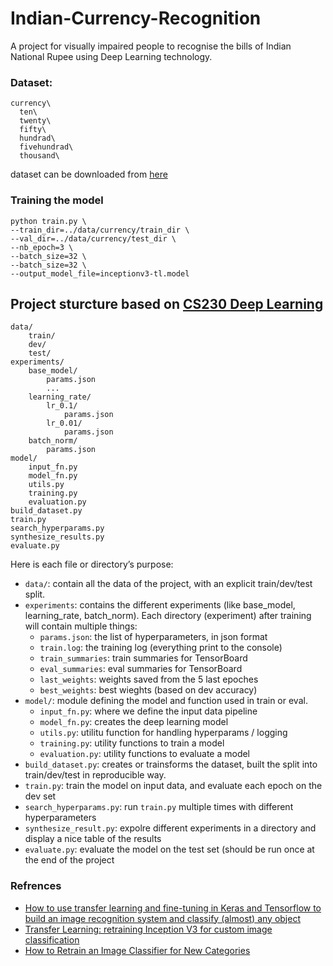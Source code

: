 # Indian-Currency-Recognition
A project for visually impaired people to recognise the bills of Indian National Rupee using Deep Learning technology.

### Dataset:
```
currency\
  ten\
  twenty\
  fifty\
  hundrad\
  fivehundrad\
  thousand\
```
dataset can be downloaded from [here](https://drive.google.com/file/d/0B7Am6-nOVeP7N1lQOUVUYlBuc0E/edit)

### Training the model
```
python train.py \
--train_dir=../data/currency/train_dir \
--val_dir=../data/currency/test_dir \
--nb_epoch=3 \
--batch_size=32 \
--batch_size=32 \
--output_model_file=inceptionv3-tl.model
```

## Project sturcture based on [CS230 Deep Learning](https://cs230-stanford.github.io/project-code-examples.html)
```
data/
    train/
    dev/
    test/
experiments/
    base_model/
        params.json
        ...
    learning_rate/
        lr_0.1/
            params.json
        lr_0.01/
            params.json
    batch_norm/
        params.json
model/
    input_fn.py
    model_fn.py
    utils.py
    training.py
    evaluation.py
build_dataset.py
train.py
search_hyperparams.py
synthesize_results.py
evaluate.py
```
Here is each file or directory’s purpose:
- ```data/```: contain all the data of the project, with an explicit train/dev/test split.
- ```experiments```: contains the different experiments (like base_model, learning_rate, batch_norm). Each directory (experiment) after training will contain multiple things:
  - ```params.json```: the list of hyperparameters, in json format
  - ```train.log```: the training log (everything print to the console)
  - ```train_summaries```: train summaries for TensorBoard
  - ```eval_summaries```: eval summaries for TensorBoard
  - ```last_weights```: weights saved from the 5 last epoches
  - ```best_weights```: best wieghts (based on dev accuracy)
- ```model/```: module defining the model and function used in train or eval.
  - ```input_fn.py```: where we define the input data pipeline
  - ```model_fn.py```: creates the deep learning model
  - ```utils.py```: utilitu function for handling hyperparams / logging
  - ```training.py```: utility functions to train a model
  - ```evaluation.py```: utility functions to evaluate a model
- ```build_dataset.py```: creates or trainsforms the dataset, built the split into train/dev/test in reproducible way.
- ```train.py```: train the model on input data, and evaluate each epoch on the dev set
- ```search_hyperparams.py```: run ```train.py``` multiple times with different hyperparameters
- ```synthesize_result.py```: expolre different experiments in a directory and display a nice table of the results
- ```evaluate.py```: evaluate the model on the test set (should be run once at the end of the project

### Refrences
- [How to use transfer learning and fine-tuning in Keras and Tensorflow to build an image recognition system and classify (almost) any object](https://deeplearningsandbox.com/how-to-use-transfer-learning-and-fine-tuning-in-keras-and-tensorflow-to-build-an-image-recognition-94b0b02444f2)
- [Transfer Learning: retraining Inception V3 for custom image classification](https://becominghuman.ai/transfer-learning-retraining-inception-v3-for-custom-image-classification-2820f653c557)
- [How to Retrain an Image Classifier for New Categories](https://www.tensorflow.org/hub/tutorials/image_retraining)
